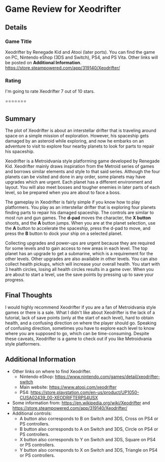 # Game Review for Xeodrifter

## Details

### Game Title
Xeodrifter by Renegade Kid and Atooi (later ports). You can find the game on PC, Nintendo eShop (3DS and Switch), PS4, and PS Vita. Other links will be posted on **Additional Information**.
https://store.steampowered.com/app/319140/Xeodrifter/

### Rating
I'm going to rate Xeodrifter 7 out of 10 stars.

:star::star::star::star::star::star::star:

## Summary
The plot of Xeodrifter is about an interstellar drifter that is traveling around space on a simple mission of exploration. However, his spaceship gets damaged by an asteroid while exploring, and now he embarks on an adventure to visit to explore four nearby planets to look for parts to repair his spaceship.

Xeodrifter is a Metroidvania style platforming game developed by Renegade Kid. Xeodrifter mainly draws inspiration from the Metroid series of games and borrows similar elements and style to that said series. Although the four planets can be visited and done in any order, some planets may have upgrades which are urgent. Each planet has a different environment and layout. You will also meet bosses and tougher enemies in later parts of each level, so be prepared when you are about to face a boss.

The gameplay in Xeodrifter is fairly simple if you know how to play platformers. You play as an interstellar drifter that is exploring four planets finding parts to repair his damaged spaceship. The controls are similar to most run and gun games. The **d-pad** moves the character, the **X button** shoots, and the **A**  button jumps. When you are at the planet selection, use the **A** button to accelerate the spaceship, press the d-pad to move, and press the **B** button to dock your ship on a selected planet.

Collecting upgrades and power-ups are urgent because they are required for some levels and to gain access to new areas in each level. The top planet has an upgrade to get a submarine, which is a requirement for the other levels. Other upgrades are also available in other levels. You can also collect health pickups, which will increase your overall health. You start with 3 health circles, losing all health circles results in a game over. When you are about to start a level, use the save points by pressing up to save your progress.


## Final Thoughts
I would highly recommend Xeodrifter if you are a fan of Metroidvania style games or there is a sale. What I didn't like about Xeodrifter is the lack of a tutorial, lack of save points (only at the start of each level), hard to obtain health, and a confusing direction on where the player should go. Speaking of confusing direction, sometimes you have to explore each level to know where you are supposed to go, which can be time-consuming. Despite these caveats, Xeodrifter is a game to check out if you like Metroidvania style platformers.

## Additional Information
* Other links on where to find Xeodrifter.
	* Nintendo eShop: https://www.nintendo.com/games/detail/xeodrifter-switch
	* Main website: https://www.atooi.com/xeodrifter
	* PS4: https://store.playstation.com/en-us/product/UP1050-CUSA02439_00-XEODRIFTERPS4USX
* Some information from: https://en.wikipedia.org/wiki/Xeodrifter and https://store.steampowered.com/app/319140/Xeodrifter/
* Additional controls:
	* A button also corresponds to B on Switch and 3DS, Cross on PS4 or PS controllers.
	* B button also corresponds to A on Switch and 3DS, Circle on PS4 or PS controllers.
	* X button also corresponds to Y on Switch and 3DS, Square on PS4 or PS controllers.
	* Y button also corresponds to X on Switch and 3DS, Triangle on PS4 or PS controllers.
